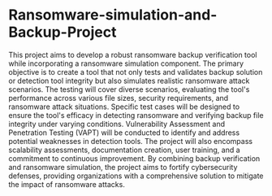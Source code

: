 # Ransomware-simulation-and-Backup-Project

This project aims to develop a robust ransomware backup verification tool while incorporating a ransomware simulation component. The primary objective is to create a tool that not only tests and validates backup solution or detection tool integrity but also simulates realistic ransomware attack scenarios. The testing will cover diverse scenarios, evaluating the tool's performance across various file sizes, security requirements, and ransomware attack situations. Specific test cases will be designed to ensure the tool's efficacy in detecting ransomware and verifying backup file integrity under varying conditions. Vulnerability Assessment and Penetration Testing (VAPT) will be conducted to identify and address potential weaknesses in detection tools. The project will also encompass scalability assessments, documentation creation, user training, and a commitment to continuous improvement. By combining backup verification and ransomware simulation, the project aims to fortify cybersecurity defenses, providing organizations with a comprehensive solution to mitigate the impact of ransomware attacks.
